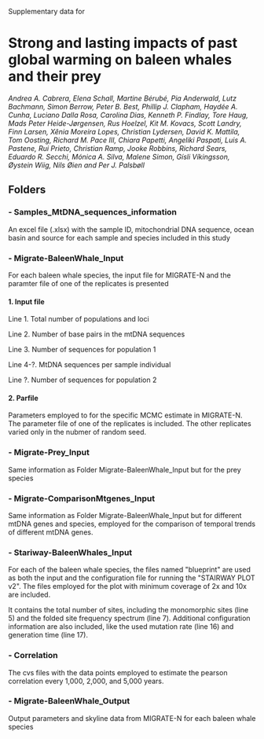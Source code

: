 Supplementary data for
# Strong and lasting impacts of past global warming on baleen whales and their prey

*Andrea A. Cabrera, Elena Schall, Martine Bérubé, Pia Anderwald, Lutz Bachmann, Simon Berrow, Peter B. Best, Phillip J. Clapham, Haydée A. Cunha, Luciano Dalla Rosa, Carolina Dias, Kenneth P. Findlay, Tore Haug, Mads Peter Heide-Jørgensen, Rus Hoelzel, Kit M. Kovacs, Scott Landry, Finn Larsen, Xênia Moreira Lopes, Christian Lydersen, David K. Mattila, Tom Oosting, Richard M. Pace III, Chiara Papetti, Angeliki Paspati, Luis A. Pastene, Rui Prieto, Christian Ramp, Jooke Robbins, Richard Sears, Eduardo R. Secchi, Mónica A. Silva, Malene Simon, Gísli Víkingsson, Øystein Wiig, Nils Øien and Per J. Palsbøll* 



## Folders
### - Samples_MtDNA_sequences_information
	
An excel file (.xlsx) with the sample ID, mitochondrial DNA sequence, ocean basin and source for each sample and species included in this study
	
### - Migrate-BaleenWhale_Input
	
For each baleen whale species, the input file for MIGRATE-N and the paramter file of one of the replicates is presented
	
#### 1. Input file
	
Line 1. Total number of populations and loci

Line 2. Number of base pairs in the mtDNA sequences

Line 3. Number of sequences for population 1

Line 4-?. MtDNA sequences per sample individual

Line ?. Number of sequences for population 2
	
	
#### 2. Parfile
	
Parameters employed to for the specific MCMC estimate in MIGRATE-N. The parameter file of one of the replicates is included. 
The other replicates varied only in the nubmer of random seed.

### - Migrate-Prey_Input

Same information as Folder Migrate-BaleenWhale_Input but for the prey species 
	
### - Migrate-ComparisonMtgenes_Input

Same information as Folder Migrate-BaleenWhale_Input but for different mtDNA genes and species, employed for the comparison of temporal trends of different mtDNA genes.

### - Stariway-BaleenWhales_Input

For each of the baleen whale species, the files named "blueprint" are used as both the input and the configuration file for running the "STAIRWAY PLOT v2". The files employed for the plot with minimum coverage of 2x and 10x are included. 

It contains the total number of sites, including the monomorphic sites (line 5) and the folded site frequency spectrum (line 7).
Additional configuration information are also included, like the used mutation rate (line 16) and generation time (line 17).

### - Correlation

The cvs files with the data points employed to estimate the pearson correlation every 1,000, 2,000, and 5,000 years.

### - Migrate-BaleenWhale_Output

Output parameters and skyline data from MIGRATE-N for each baleen whale species
